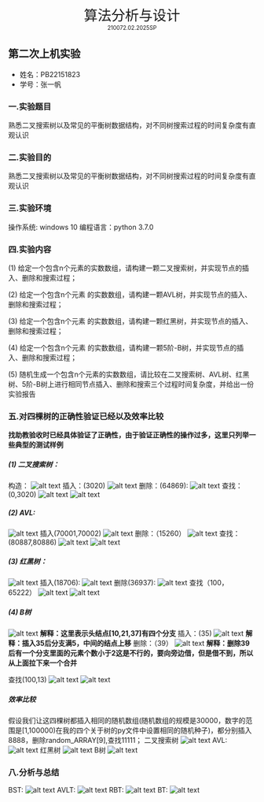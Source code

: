 <p style="text-align:center;">
  <span style="font-size:2em;">算法分析与设计</span><br>
  <span style="font-size:0.8em;">210072.02.2025SP</span>
</p>

## 第二次上机实验

- 姓名：PB22151823
- 学号：张一帆



### 一.实验题目
熟悉二叉搜索树以及常见的平衡树数据结构，对不同树搜索过程的时间复杂度有直观认识

### 二.实验目的
熟悉二叉搜索树以及常见的平衡树数据结构，对不同树搜索过程的时间复杂度有直观认识

### 三.实验环境
操作系统: windows 10
编程语言：python 3.7.0

### 四.实验内容
(1) 给定一个包含n个元素的实数数组，请构建一颗二叉搜索树，并实现节点的插入、删除和搜索过程；

(2) 给定一个包含n个元素 的实数数组，请构建一颗AVL树，并实现节点的插入、删除和搜索过程；

(3) 给定一个包含n个元素 的实数数组，请构建一颗红黑树，并实现节点的插入、删除和搜索过程；

(4) 给定一个包含n个元素 的实数数组，请构建一颗5阶-B树，并实现节点的插入、删除和搜索过程；

(5) 随机生成一个包含n个元素的实数数组，请比较在二叉搜索树、AVL树、红黑树、5阶-B树上进行相同节点插入、删除和搜索三个过程时间复杂度，并给出一份实验报告
### 五.对四棵树的正确性验证已经以及效率比较
**找助教验收时已经具体验证了正确性，由于验证正确性的操作过多，这里只列举一些典型的测试样例**
##### (1) **二叉搜索树**：
构造：
![alt text](image.png)
插入：(3020)
![alt text](image-1.png)
删除：(64869):
![alt text](image-2.png)
查找：(0,3020)
![alt text](image-3.png)
![alt text](image-4.png)

##### (2) **AVL**:
![alt text](image-5.png)
插入(70001,70002)
![alt text](image-6.png)
删除：（15260）
![alt text](image-7.png)
查找：(80887,80886)
![alt text](image-8.png)
![alt text](image-9.png)

##### (3) **红黑树**：
![alt text](image-10.png)
插入(18706):
![alt text](image-11.png)
删除(36937):
![alt text](image-12.png)
查找（100，65222）
![alt text](image-13.png)
![alt text](image-14.png)
##### (4) B树
![alt text](image-15.png)
**解释：这里表示头结点[10,21,37]有四个分支**
插入：(35)
![alt text](image-16.png)
**解释：插入35后分支满5，中间的结点上移**
删除：（39）
![alt text](image-17.png)
**解释：删除39后有一个分支里面的元素个数小于2这是不行的，要向旁边借，但是借不到，所以从上面拉下来一个合并**

查找(100,13)
![alt text](image-18.png)
![alt text](image-19.png)

##### 效率比较
假设我们让这四棵树都插入相同的随机数组(随机数组的规模是30000，数字的范围是[1,100000)在我的四个关于树的py文件中设置相同的随机种子)，都分别插入8888，删除random_ARRAY[9],查找11111；
二叉搜索树
![alt text](image-20.png)
AVL:
![alt text](image-21.png)
红黑树
![alt text](image-22.png)
B树
![alt text](image-23.png)

### 八.分析与总结
BST:
![alt text](image-24.png)
AVLT:
![alt text](image-25.png)
RBT:
![alt text](image-26.png)
BT:
![alt text](image-27.png)






